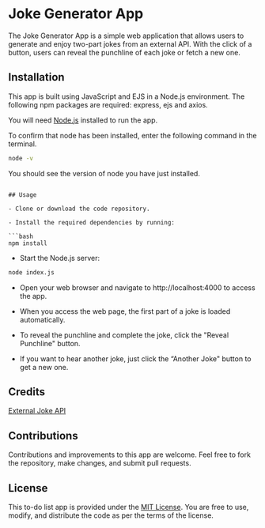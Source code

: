 # Joke Generator App

The Joke Generator App is a simple web application that allows users to generate and enjoy two-part jokes from an external API. With the click of a button, users can reveal the punchline of each joke or fetch a new one. 

## Installation

This app is built using JavaScript and EJS in a Node.js environment. The following npm packages are required: express, ejs and axios.

You will need [Node.js](https://nodejs.org/en) installed to run the app.

To confirm that node has been installed, enter the following command in the terminal.

```bash
node -v
```
You should see the version of node you have just installed.
```

## Usage 

- Clone or download the code repository.

- Install the required dependencies by running:

```bash
npm install 
```
- Start the Node.js server:

```bash
node index.js
```
- Open your web browser and navigate to http://localhost:4000 to access the app.

- When you access the web page, the first part of a joke is loaded automatically. 

- To reveal the punchline and complete the joke, click the "Reveal Punchline" button.

- If you want to hear another joke, just click the “Another Joke" button to get a new one.

## Credits

[External Joke API](https://v2.jokeapi.dev/)

## Contributions

Contributions and improvements to this app are welcome. Feel free to fork the repository, make changes, and submit pull requests.

## License

This to-do list app is provided under the [MIT License](https://choosealicense.com/licenses/mit/). You are free to use, modify, and distribute the code as per the terms of the license.